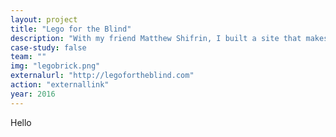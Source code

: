 ```yaml
---
layout: project
title: "Lego for the Blind"
description: "With my friend Matthew Shifrin, I built a site that makes Lego accessible for the blind and visually impaired. The project was featured on <a class='underline black' href='https://www.youtube.com/watch?v=hVy5E2DZkKM'>Braincraft</a> and covered by Popular Science."
case-study: false
team: ""
img: "legobrick.png"
externalurl: "http://legofortheblind.com"
action: "externallink"
year: 2016
---
```


Hello